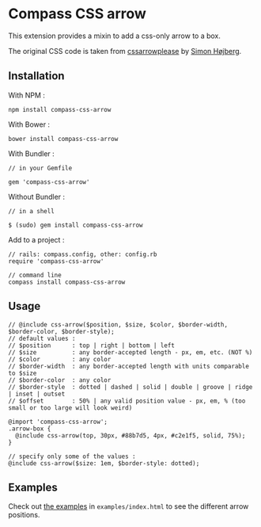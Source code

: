 Compass CSS arrow
=================

This extension provides a mixin to add a css-only arrow to a box.

The original CSS code is taken from [cssarrowplease](http://cssarrowplease.com/) by [Simon Højberg](http://icreateui.com/).

Installation
------------

With NPM :
	
	npm install compass-css-arrow
	
With Bower :
	
	bower install compass-css-arrow
	
With Bundler :

    // in your Gemfile

    gem 'compass-css-arrow'

Without Bundler :

    // in a shell

    $ (sudo) gem install compass-css-arrow

Add to a project :

    // rails: compass.config, other: config.rb
    require 'compass-css-arrow'

    // command line
    compass install compass-css-arrow

Usage
-----

    // @include css-arrow($position, $size, $color, $border-width, $border-color, $border-style);
    // default values :
    // $position      : top | right | bottom | left
    // $size          : any border-accepted length - px, em, etc. (NOT %)
    // $color         : any color
    // $border-width  : any border-accepted length with units comparable to $size
    // $border-color  : any color
    // $border-style  : dotted | dashed | solid | double | groove | ridge | inset | outset
    // $offset        : 50% | any valid position value - px, em, % (too small or too large will look weird)

    @import 'compass-css-arrow';
    .arrow-box {
      @include css-arrow(top, 30px, #88b7d5, 4px, #c2e1f5, solid, 75%);
    }

    // specify only some of the values :
    @include css-arrow($size: 1em, $border-style: dotted);

Examples
--------

Check out [the examples](http://htmlpreview.github.com/?https://github.com/msadouni/compass-css-arrow/blob/master/examples/index.html) in `examples/index.html` to see the different arrow positions.